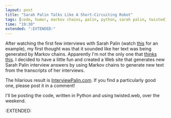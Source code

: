 ```yaml
---
layout: post
title: "Sarah Palin Talks Like A Short-Circuiting Robot"
tags: [code, humor, markov chains, palin, python, sarah palin, twisted]
time: "19:30"
extended: ":EXTENDED:"
---
```


After watching the first few interviews with Sarah Palin (watch [this](http://www.youtube.com/watch?v=npUMUASwaec) for an example), my first thought was that it sounded like her text was being generated by Markov chains.  Apparently I'm not the only one that [thinks this](http://www.metafilter.com/75174/Oh-sht#2274294).  I decided to have a little fun and created a Web site that generates new Sarah Palin interview answers by using Markov chains to generate new text from the transcripts of her interviews.

The hilarious result is [InterviewPalin.com](http://interviewpalin.com).   If you find a particularly good one, please post it in a comment!

I'll be posting the code, written in Python and using twisted.web, over the weekend.

:EXTENDED:


